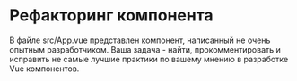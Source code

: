 # Рефакторинг компонента

В файле src/App.vue представлен компонент, написанный не очень опытным разработчиком. Ваша задача - найти, прокомментировать и исправить не самые лучшие практики по вашему мнению в разработке Vue компонентов.
